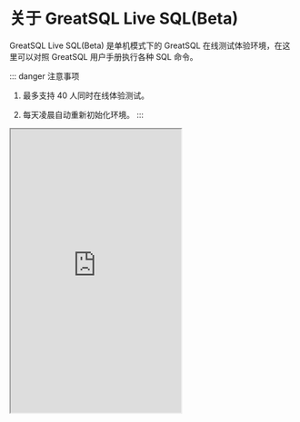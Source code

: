 # 关于 GreatSQL Live SQL(Beta)

GreatSQL Live SQL(Beta) 是单机模式下的 GreatSQL 在线测试体验环境，在这里可以对照 GreatSQL 用户手册执行各种 SQL 命令。

::: danger 注意事项
1. 最多支持 40 人同时在线体验测试。

2. 每天凌晨自动重新初始化环境。
:::

<div class="container">
<iframe src='http://live.greatsql.cn' title='GreatSQL Live SQL' height='500px'></iframe>
</div>
